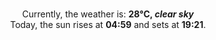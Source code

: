 <p  align="center"><br/>Currently, the weather is: <b> 28°C, <i>clear sky</i></b></br>Today, the sun rises at <b>04:59</b> and sets at <b>19:21</b>.</p>